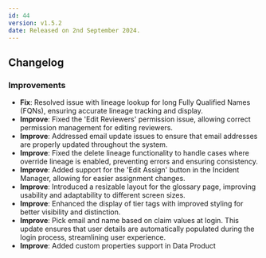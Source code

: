```yaml
---
id: 44
version: v1.5.2
date: Released on 2nd September 2024.
---
```

## Changelog

### Improvements

- **Fix**: Resolved issue with lineage lookup for long Fully Qualified Names (FQNs), ensuring accurate lineage tracking and display.
- **Improve**: Fixed the 'Edit Reviewers' permission issue, allowing correct permission management for editing reviewers.
- **Improve**: Addressed email update issues to ensure that email addresses are properly updated throughout the system.
- **Improve**: Fixed the delete lineage functionality to handle cases where override lineage is enabled, preventing errors and ensuring consistency.
- **Improve**: Added support for the 'Edit Assign' button in the Incident Manager, allowing for easier assignment changes.
- **Improve**: Introduced a resizable layout for the glossary page, improving usability and adaptability to different screen sizes.
- **Improve**: Enhanced the display of tier tags with improved styling for better visibility and distinction.
- **Improve**: Pick email and name based on claim values at login. This update ensures that user details are automatically populated during the login process, streamlining user experience.
- **Improve**: Added custom properties support in Data Product

